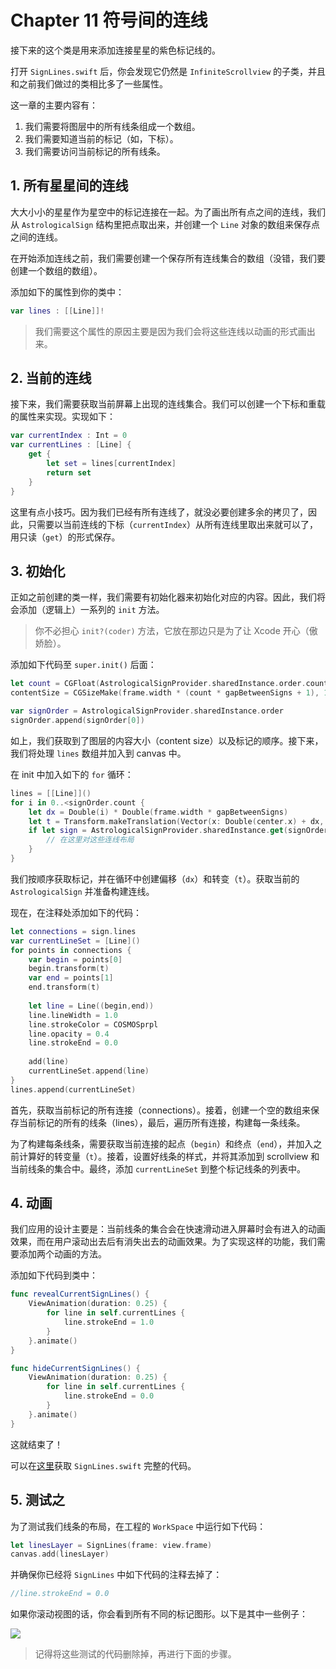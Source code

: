 # Chapter 11 符号间的连线

接下来的这个类是用来添加连接星星的紫色标记线的。

打开 `SignLines.swift` 后，你会发现它仍然是 `InfiniteScrollview` 的子类，并且和之前我们做过的类相比多了一些属性。

这一章的主要内容有：

1. 我们需要将图层中的所有线条组成一个数组。
2. 我们需要知道当前的标记（如，下标）。
3. 我们需要访问当前标记的所有线条。

## 1. 所有星星间的连线

大大小小的星星作为星空中的标记连接在一起。为了画出所有点之间的连线，我们从 `AstrologicalSign` 结构里把点取出来，并创建一个 `Line` 对象的数组来保存点之间的连线。

在开始添加连线之前，我们需要创建一个保存所有连线集合的数组（没错，我们要创建一个数组的数组）。

添加如下的属性到你的类中：

```swift
var lines : [[Line]]!
```

> 我们需要这个属性的原因主要是因为我们会将这些连线以动画的形式画出来。

## 2. 当前的连线

接下来，我们需要获取当前屏幕上出现的连线集合。我们可以创建一个下标和重载的属性来实现。实现如下：

```swift
var currentIndex : Int = 0
var currentLines : [Line] {
    get {
        let set = lines[currentIndex]
        return set
    }
}
```

这里有点小技巧。因为我们已经有所有连线了，就没必要创建多余的拷贝了，因此，只需要以当前连线的下标（`currentIndex`）从所有连线里取出来就可以了，用只读（`get`）的形式保存。

## 3. 初始化

正如之前创建的类一样，我们需要有初始化器来初始化对应的内容。因此，我们将会添加（逻辑上）一系列的 `init` 方法。

> 你不必担心 `init?(coder)` 方法，它放在那边只是为了让 Xcode 开心（傲娇脸）。

添加如下代码至 `super.init()` 后面：

```swift
let count = CGFloat(AstrologicalSignProvider.sharedInstance.order.count)
contentSize = CGSizeMake(frame.width * (count * gapBetweenSigns + 1), 1.0)

var signOrder = AstrologicalSignProvider.sharedInstance.order
signOrder.append(signOrder[0])
```

如上，我们获取到了图层的内容大小（content size）以及标记的顺序。接下来，我们将处理 `lines` 数组并加入到 canvas 中。

在 init 中加入如下的 `for` 循环：

```swift
lines = [[Line]]()
for i in 0..<signOrder.count {
    let dx = Double(i) * Double(frame.width * gapBetweenSigns)
    let t = Transform.makeTranslation(Vector(x: Double(center.x) + dx, y: Double(center.y), z: 0))
    if let sign = AstrologicalSignProvider.sharedInstance.get(signOrder[i]) {
        // 在这里对这些连线布局
    }
}
```

我们按顺序获取标记，并在循环中创建偏移（`dx`）和转变（`t`）。获取当前的 `AstrologicalSign` 并准备构建连线。

现在，在注释处添加如下的代码：

```swift
let connections = sign.lines
var currentLineSet = [Line]()
for points in connections {
    var begin = points[0]
    begin.transform(t)
    var end = points[1]
    end.transform(t)
    
    let line = Line((begin,end))
    line.lineWidth = 1.0
    line.strokeColor = COSMOSprpl
    line.opacity = 0.4
    line.strokeEnd = 0.0
    
    add(line)
    currentLineSet.append(line)
}
lines.append(currentLineSet)
```

首先，获取当前标记的所有连接（connections）。接着，创建一个空的数组来保存当前标记的所有的线条（lines），最后，遍历所有连接，构建每一条线条。

为了构建每条线条，需要获取当前连接的起点（`begin`）和终点（`end`），并加入之前计算好的转变量（`t`）。接着，设置好线条的样式，并将其添加到 scrollview 和当前线条的集合中。最终，添加 `currentLineSet` 到整个标记线条的列表中。

## 4. 动画

我们应用的设计主要是：当前线条的集合会在快速滑动进入屏幕时会有进入的动画效果，而在用户滚动出去后有消失出去的动画效果。为了实现这样的功能，我们需要添加两个动画的方法。

添加如下代码到类中：

```swift
func revealCurrentSignLines() {
    ViewAnimation(duration: 0.25) {
        for line in self.currentLines {
            line.strokeEnd = 1.0
        }
    }.animate()
}

func hideCurrentSignLines() {
    ViewAnimation(duration: 0.25) {
        for line in self.currentLines {
            line.strokeEnd = 0.0
        }
    }.animate()
}
```

这就结束了！

可以在[这里](https://gist.github.com/C4Framework/7b3497da5c4094e65f97)获取 `SignLines.swift` 完整的代码。

## 5. 测试之

为了测试我们线条的布局，在工程的 `WorkSpace` 中运行如下代码：

```swift
let linesLayer = SignLines(frame: view.frame)
canvas.add(linesLayer)
```

并确保你已经将 `SignLines` 中如下代码的注释去掉了：

```swift
//line.strokeEnd = 0.0
```

如果你滚动视图的话，你会看到所有不同的标记图形。以下是其中一些例子：

![](http://c4ios.com/images/cosmos/11/01.png)

> 记得将这些测试的代码删除掉，再进行下面的步骤。
